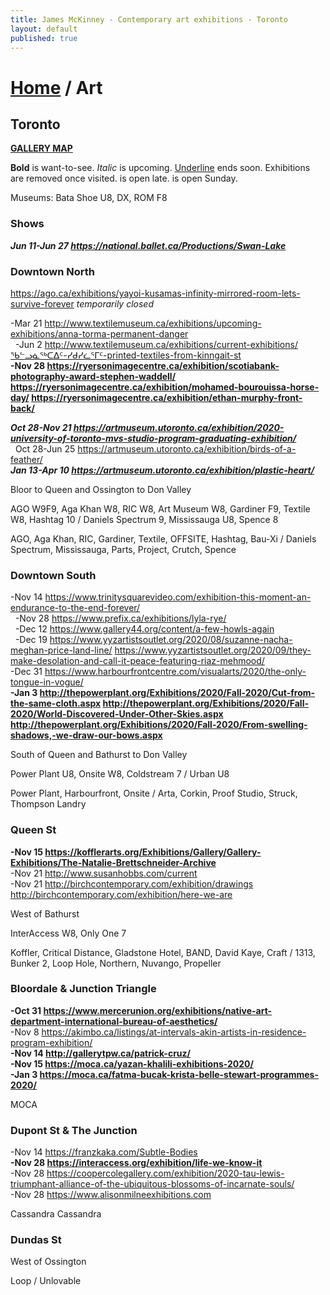 ```yaml
---
title: James McKinney - Contemporary art exhibitions - Toronto
layout: default
published: true
---
```


# [Home](/) / Art

## Toronto

**[GALLERY MAP](https://www.google.com/maps/d/u/0/edit?mid=1sMiga7vQsqWdqEVQCqHsxjX2jeU)**

<span class="glyphicon glyphicon-info-sign" aria-hidden="true"></span> <strong>Bold</strong> is want-to-see. <em>Italic</em> is upcoming. <u>Underline</u> ends soon. Exhibitions are removed once visited. <span class="glyphicon glyphicon-time" aria-hidden="true"></span> is open late. <span class="glyphicon glyphicon-calendar" aria-hidden="true"></span> is open Sunday.

<span class="glyphicon glyphicon-calendar" aria-hidden="true"></span> <span class="glyphicon glyphicon-time" aria-hidden="true"></span> Museums: Bata Shoe U8, DX, ROM F8

### Shows

_**Jun 11-Jun 27 <https://national.ballet.ca/Productions/Swan-Lake>**_  

### Downtown North

<https://ago.ca/exhibitions/yayoi-kusamas-infinity-mirrored-room-lets-survive-forever> _temporarily closed_

-Mar 21 <http://www.textilemuseum.ca/exhibitions/upcoming-exhibitions/anna-torma-permanent-danger>  
  -Jun 2 <http://www.textilemuseum.ca/exhibitions/current-exhibitions/ᖃᓪᓗᓈᖅᑕᐃᑦ-ᓯᑯᓯᓛᕐᒥᑦ-printed-textiles-from-kinngait-st>  
**-Nov 28 <https://ryersonimagecentre.ca/exhibition/scotiabank-photography-award-stephen-waddell/> <https://ryersonimagecentre.ca/exhibition/mohamed-bourouissa-horse-day/> <https://ryersonimagecentre.ca/exhibition/ethan-murphy-front-back/>**  

_**Oct 28-Nov 21 <https://artmuseum.utoronto.ca/exhibition/2020-university-of-toronto-mvs-studio-program-graduating-exhibition/>**_  
  Oct 28-Jun 25 <https://artmuseum.utoronto.ca/exhibition/birds-of-a-feather/>  
_**Jan 13-Apr 10 <https://artmuseum.utoronto.ca/exhibition/plastic-heart/>**_  

<span class="glyphicon glyphicon-info-sign" aria-hidden="true"></span> Bloor to Queen and Ossington to Don Valley

<span class="glyphicon glyphicon-time" aria-hidden="true"></span> AGO W9F9, Aga Khan W8, RIC W8, Art Museum W8, Gardiner F9, Textile W8, Hashtag 10 / Daniels Spectrum 9, Mississauga U8, Spence 8

<span class="glyphicon glyphicon-calendar" aria-hidden="true"></span> AGO, Aga Khan, RIC, Gardiner, Textile, OFFSITE, Hashtag, Bau-Xi / Daniels Spectrum, Mississauga, Parts, Project, Crutch, Spence

### Downtown South

-Nov 14 <https://www.trinitysquarevideo.com/exhibition-this-moment-an-endurance-to-the-end-forever/>  
  -Nov 28 <https://www.prefix.ca/exhibitions/lyla-rye/>  
  -Dec 12 <https://www.gallery44.org/content/a-few-howls-again>  
  -Dec 19 <https://www.yyzartistsoutlet.org/2020/08/suzanne-nacha-meghan-price-land-line/> <https://www.yyzartistsoutlet.org/2020/09/they-make-desolation-and-call-it-peace-featuring-riaz-mehmood/>  
-Dec 31 <https://www.harbourfrontcentre.com/visualarts/2020/the-only-tongue-in-vogue/>  
**-Jan 3 <http://thepowerplant.org/Exhibitions/2020/Fall-2020/Cut-from-the-same-cloth.aspx> <http://thepowerplant.org/Exhibitions/2020/Fall-2020/World-Discovered-Under-Other-Skies.aspx> <http://thepowerplant.org/Exhibitions/2020/Fall-2020/From-swelling-shadows,-we-draw-our-bows.aspx>**  

<span class="glyphicon glyphicon-info-sign" aria-hidden="true"></span> South of Queen and Bathurst to Don Valley

<span class="glyphicon glyphicon-time" aria-hidden="true"></span> Power Plant U8, Onsite W8, Coldstream 7 / Urban U8

<span class="glyphicon glyphicon-calendar" aria-hidden="true"></span> Power Plant, Harbourfront, Onsite / Arta, Corkin, Proof Studio, Struck, Thompson Landry

### Queen St

**-Nov 15 <https://kofflerarts.org/Exhibitions/Gallery/Gallery-Exhibitions/The-Natalie-Brettschneider-Archive>**  
-Nov 21 <http://www.susanhobbs.com/current>  
-Nov 21 <http://birchcontemporary.com/exhibition/drawings> <http://birchcontemporary.com/exhibition/here-we-are>  

<span class="glyphicon glyphicon-info-sign" aria-hidden="true"></span> West of Bathurst

<span class="glyphicon glyphicon-time" aria-hidden="true"></span> InterAccess W8, Only One 7

<span class="glyphicon glyphicon-calendar" aria-hidden="true"></span> Koffler, Critical Distance, Gladstone Hotel, BAND, David Kaye, Craft / 1313, Bunker 2, Loop Hole, Northern, Nuvango, Propeller

### Bloordale & Junction Triangle

**-Oct 31 <https://www.mercerunion.org/exhibitions/native-art-department-international-bureau-of-aesthetics/>**  
-Nov 8 <https://akimbo.ca/listings/at-intervals-akin-artists-in-residence-program-exhibition/>  
**-Nov 14 <http://gallerytpw.ca/patrick-cruz/>**  
**-Nov 15 <https://moca.ca/yazan-khalili-exhibitions-2020/>**  
  **-Jan 3 <https://moca.ca/fatma-bucak-krista-belle-stewart-programmes-2020/>**  

<span class="glyphicon glyphicon-calendar" aria-hidden="true"></span> MOCA

### Dupont St & The Junction

-Nov 14 <https://franzkaka.com/Subtle-Bodies>  
**-Nov 28 <https://interaccess.org/exhibition/life-we-know-it>**  
-Nov 28 <https://coopercolegallery.com/exhibition/2020-tau-lewis-triumphant-alliance-of-the-ubiquitous-blossoms-of-incarnate-souls/>  
-Nov 28 <https://www.alisonmilneexhibitions.com>  

<span class="glyphicon glyphicon-calendar" aria-hidden="true"></span> Cassandra Cassandra

### Dundas St

<span class="glyphicon glyphicon-info-sign" aria-hidden="true"></span> West of Ossington

<span class="glyphicon glyphicon-calendar" aria-hidden="true"></span> Loop / Unlovable
